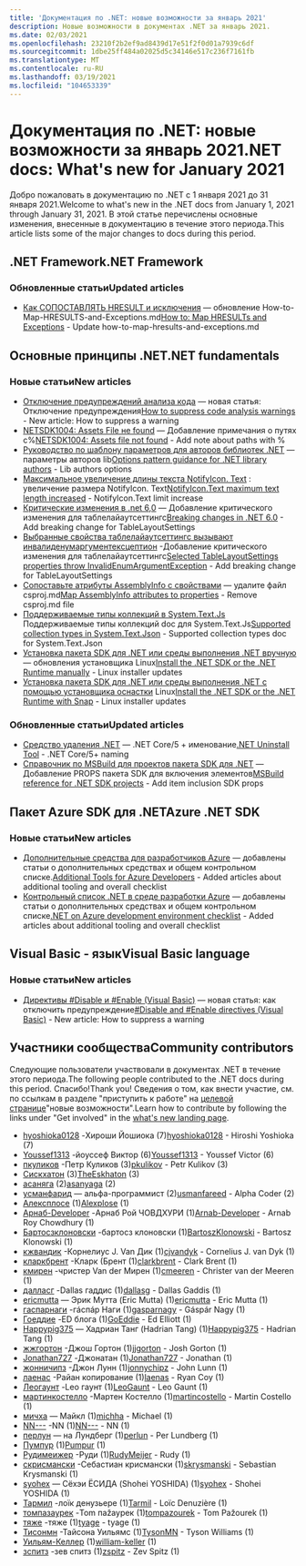 ```yaml
---
title: 'Документация по .NET: новые возможности за январь 2021'
description: Новые возможности в документах .NET за январь 2021.
ms.date: 02/03/2021
ms.openlocfilehash: 23210f2b2ef9ad8439d17e51f2f0d01a7939c6df
ms.sourcegitcommit: 1dbe25ff484a02025d5c34146e517c236f7161fb
ms.translationtype: MT
ms.contentlocale: ru-RU
ms.lasthandoff: 03/19/2021
ms.locfileid: "104653339"
---
```

# <a name="net-docs-whats-new-for-january-2021"></a><span data-ttu-id="659f7-103">Документация по .NET: новые возможности за январь 2021</span><span class="sxs-lookup"><span data-stu-id="659f7-103">.NET docs: What's new for January 2021</span></span>

<span data-ttu-id="659f7-104">Добро пожаловать в документацию по .NET с 1 января 2021 до 31 января 2021.</span><span class="sxs-lookup"><span data-stu-id="659f7-104">Welcome to what's new in the .NET docs from January 1, 2021 through January 31, 2021.</span></span> <span data-ttu-id="659f7-105">В этой статье перечислены основные изменения, внесенные в документацию в течение этого периода.</span><span class="sxs-lookup"><span data-stu-id="659f7-105">This article lists some of the major changes to docs during this period.</span></span>

## <a name="net-framework"></a><span data-ttu-id="659f7-106">.NET Framework</span><span class="sxs-lookup"><span data-stu-id="659f7-106">.NET Framework</span></span>

### <a name="updated-articles"></a><span data-ttu-id="659f7-107">Обновленные статьи</span><span class="sxs-lookup"><span data-stu-id="659f7-107">Updated articles</span></span>

- <span data-ttu-id="659f7-108">[Как СОПОСТАВЛЯТЬ HRESULT и исключения](../framework/interop/how-to-map-hresults-and-exceptions.md) — обновление How-to-Map-HRESULTS-and-Exceptions.md</span><span class="sxs-lookup"><span data-stu-id="659f7-108">[How to: Map HRESULTs and Exceptions](../framework/interop/how-to-map-hresults-and-exceptions.md) - Update how-to-map-hresults-and-exceptions.md</span></span>

## <a name="net-fundamentals"></a><span data-ttu-id="659f7-109">Основные принципы .NET</span><span class="sxs-lookup"><span data-stu-id="659f7-109">.NET fundamentals</span></span>

### <a name="new-articles"></a><span data-ttu-id="659f7-110">Новые статьи</span><span class="sxs-lookup"><span data-stu-id="659f7-110">New articles</span></span>

- <span data-ttu-id="659f7-111">[Отключение предупреждений анализа кода](../fundamentals/code-analysis/suppress-warnings.md) — новая статья: Отключение предупреждения</span><span class="sxs-lookup"><span data-stu-id="659f7-111">[How to suppress code analysis warnings](../fundamentals/code-analysis/suppress-warnings.md) - New article: How to suppress a warning</span></span>
- <span data-ttu-id="659f7-112">[NETSDK1004: Assets File не found](../core/tools/sdk-errors/netsdk1004.md) — Добавление примечания о путях с%</span><span class="sxs-lookup"><span data-stu-id="659f7-112">[NETSDK1004: Assets file not found](../core/tools/sdk-errors/netsdk1004.md) - Add note about paths with %</span></span>
- <span data-ttu-id="659f7-113">[Руководство по шаблону параметров для авторов библиотек .NET](../core/extensions/options-library-authors.md) — параметры авторов lib</span><span class="sxs-lookup"><span data-stu-id="659f7-113">[Options pattern guidance for .NET library authors](../core/extensions/options-library-authors.md) - Lib authors options</span></span>
- <span data-ttu-id="659f7-114">[Максимальное увеличение длины текста NotifyIcon. Text](../core/compatibility/windows-forms/6.0/notifyicon-text-max-text-length-increased.md) : увеличение размера NotifyIcon. Text</span><span class="sxs-lookup"><span data-stu-id="659f7-114">[NotifyIcon.Text maximum text length increased](../core/compatibility/windows-forms/6.0/notifyicon-text-max-text-length-increased.md) - NotifyIcon.Text limit increase</span></span>
- <span data-ttu-id="659f7-115">[Критические изменения в .net 6,0](../core/compatibility/6.0.md) — Добавление критического изменения для таблелайаутсеттингс</span><span class="sxs-lookup"><span data-stu-id="659f7-115">[Breaking changes in .NET 6.0](../core/compatibility/6.0.md) - Add breaking change for TableLayoutSettings</span></span>
- <span data-ttu-id="659f7-116">[Выбранные свойства таблелайаутсеттингс вызывают инвалиденумаргументексцептион](../core/compatibility/windows-forms/6.0/tablelayoutsettings-apis-throw-invalidenumargumentexception.md) -Добавление критического изменения для таблелайаутсеттингс</span><span class="sxs-lookup"><span data-stu-id="659f7-116">[Selected TableLayoutSettings properties throw InvalidEnumArgumentException](../core/compatibility/windows-forms/6.0/tablelayoutsettings-apis-throw-invalidenumargumentexception.md) - Add breaking change for TableLayoutSettings</span></span>
- <span data-ttu-id="659f7-117">[Сопоставьте атрибуты AssemblyInfo с свойствами](../core/migration/assembly-info.md) — удалите файл csproj.md</span><span class="sxs-lookup"><span data-stu-id="659f7-117">[Map AssemblyInfo attributes to properties](../core/migration/assembly-info.md) - Remove csproj.md file</span></span>
- <span data-ttu-id="659f7-118">[Поддерживаемые типы коллекций в System.Text.Js](../standard/serialization/system-text-json-supported-collection-types.md) Поддерживаемые типы коллекций doc для System.Text.Js</span><span class="sxs-lookup"><span data-stu-id="659f7-118">[Supported collection types in System.Text.Json](../standard/serialization/system-text-json-supported-collection-types.md) - Supported collection types doc for System.Text.Json</span></span>
- <span data-ttu-id="659f7-119">[Установка пакета SDK для .NET или среды выполнения .NET вручную](../core/install/linux-scripted-manual.md) — обновления установщика Linux</span><span class="sxs-lookup"><span data-stu-id="659f7-119">[Install the .NET SDK or the .NET Runtime manually](../core/install/linux-scripted-manual.md) - Linux installer updates</span></span>
- <span data-ttu-id="659f7-120">[Установка пакета SDK для .NET или среды выполнения .NET с помощью установщика оснастки](../core/install/linux-snap.md) Linux</span><span class="sxs-lookup"><span data-stu-id="659f7-120">[Install the .NET SDK or the .NET Runtime with Snap](../core/install/linux-snap.md) - Linux installer updates</span></span>

### <a name="updated-articles"></a><span data-ttu-id="659f7-121">Обновленные статьи</span><span class="sxs-lookup"><span data-stu-id="659f7-121">Updated articles</span></span>

- <span data-ttu-id="659f7-122">[Средство удаления .NET](../core/additional-tools/uninstall-tool.md) — .NET Core/5 + именование</span><span class="sxs-lookup"><span data-stu-id="659f7-122">[.NET Uninstall Tool](../core/additional-tools/uninstall-tool.md) - .NET Core/5+ naming</span></span>
- <span data-ttu-id="659f7-123">[Справочник по MSBuild для проектов пакета SDK для .NET](../core/project-sdk/msbuild-props.md) — Добавление PROPS пакета SDK для включения элементов</span><span class="sxs-lookup"><span data-stu-id="659f7-123">[MSBuild reference for .NET SDK projects](../core/project-sdk/msbuild-props.md) - Add item inclusion SDK props</span></span>

## <a name="azure-net-sdk"></a><span data-ttu-id="659f7-124">Пакет Azure SDK для .NET</span><span class="sxs-lookup"><span data-stu-id="659f7-124">Azure .NET SDK</span></span>

### <a name="new-articles"></a><span data-ttu-id="659f7-125">Новые статьи</span><span class="sxs-lookup"><span data-stu-id="659f7-125">New articles</span></span>

- <span data-ttu-id="659f7-126">[Дополнительные средства для разработчиков Azure](../azure/azure-tools.md) — добавлены статьи о дополнительных средствах и общем контрольном списке.</span><span class="sxs-lookup"><span data-stu-id="659f7-126">[Additional Tools for Azure Developers](../azure/azure-tools.md) - Added articles about additional tooling and overall checklist</span></span>
- <span data-ttu-id="659f7-127">[Контрольный список .NET в среде разработки Azure](../azure/dotnet-dev-env-checklist.md) — добавлены статьи о дополнительных средствах и общем контрольном списке</span><span class="sxs-lookup"><span data-stu-id="659f7-127">[.NET on Azure development environment checklist](../azure/dotnet-dev-env-checklist.md) - Added articles about additional tooling and overall checklist</span></span>

## <a name="visual-basic-language"></a><span data-ttu-id="659f7-128">Visual Basic - язык</span><span class="sxs-lookup"><span data-stu-id="659f7-128">Visual Basic language</span></span>

### <a name="new-articles"></a><span data-ttu-id="659f7-129">Новые статьи</span><span class="sxs-lookup"><span data-stu-id="659f7-129">New articles</span></span>

- <span data-ttu-id="659f7-130">[Директивы #Disable и #Enable (Visual Basic)](../visual-basic/language-reference/directives/disable-enable.md) — новая статья: как отключить предупреждение</span><span class="sxs-lookup"><span data-stu-id="659f7-130">[#Disable and #Enable directives (Visual Basic)](../visual-basic/language-reference/directives/disable-enable.md) - New article: How to suppress a warning</span></span>

## <a name="community-contributors"></a><span data-ttu-id="659f7-131">Участники сообщества</span><span class="sxs-lookup"><span data-stu-id="659f7-131">Community contributors</span></span>

<span data-ttu-id="659f7-132">Следующие пользователи участвовали в документах .NET в течение этого периода.</span><span class="sxs-lookup"><span data-stu-id="659f7-132">The following people contributed to the .NET docs during this period.</span></span> <span data-ttu-id="659f7-133">Спасибо!</span><span class="sxs-lookup"><span data-stu-id="659f7-133">Thank you!</span></span> <span data-ttu-id="659f7-134">Сведения о том, как внести участие, см. по ссылкам в разделе "приступить к работе" на [целевой странице](index.yml)"новые возможности".</span><span class="sxs-lookup"><span data-stu-id="659f7-134">Learn how to contribute by following the links under "Get involved" in the [what's new landing page](index.yml).</span></span>

- <span data-ttu-id="659f7-135">[hyoshioka0128](https://github.com/hyoshioka0128) -Хироши Йошиока (7)</span><span class="sxs-lookup"><span data-stu-id="659f7-135">[hyoshioka0128](https://github.com/hyoshioka0128) - Hiroshi Yoshioka (7)</span></span>
- <span data-ttu-id="659f7-136">[Youssef1313](https://github.com/Youssef1313) -йоуссеф Виктор (6)</span><span class="sxs-lookup"><span data-stu-id="659f7-136">[Youssef1313](https://github.com/Youssef1313) - Youssef Victor (6)</span></span>
- <span data-ttu-id="659f7-137">[пкуликов](https://github.com/pkulikov) -Петр Куликов (3)</span><span class="sxs-lookup"><span data-stu-id="659f7-137">[pkulikov](https://github.com/pkulikov) - Petr Kulikov (3)</span></span>
- <span data-ttu-id="659f7-138">[Сискхатон](https://github.com/TheEskhaton) (3)</span><span class="sxs-lookup"><span data-stu-id="659f7-138">[TheEskhaton](https://github.com/TheEskhaton) (3)</span></span>
- <span data-ttu-id="659f7-139">[асаняга](https://github.com/asanyaga) (2)</span><span class="sxs-lookup"><span data-stu-id="659f7-139">[asanyaga](https://github.com/asanyaga) (2)</span></span>
- <span data-ttu-id="659f7-140">[усманфарид](https://github.com/usmanfareed) — альфа-программист (2)</span><span class="sxs-lookup"><span data-stu-id="659f7-140">[usmanfareed](https://github.com/usmanfareed) - Alpha Coder (2)</span></span>
- <span data-ttu-id="659f7-141">[Алексплосе](https://github.com/Alexplose) (1)</span><span class="sxs-lookup"><span data-stu-id="659f7-141">[Alexplose](https://github.com/Alexplose) (1)</span></span>
- <span data-ttu-id="659f7-142">[Арнаб-Developer](https://github.com/Arnab-Developer) -Арнаб Рой ЧОВДХУРИ (1)</span><span class="sxs-lookup"><span data-stu-id="659f7-142">[Arnab-Developer](https://github.com/Arnab-Developer) - Arnab Roy Chowdhury (1)</span></span>
- <span data-ttu-id="659f7-143">[Бартосзклоновски](https://github.com/BartoszKlonowski) -бартосз клоновски (1)</span><span class="sxs-lookup"><span data-stu-id="659f7-143">[BartoszKlonowski](https://github.com/BartoszKlonowski) - Bartosz Klonowski (1)</span></span>
- <span data-ttu-id="659f7-144">[кжвандик](https://github.com/cjvandyk) -Корнелиус J. Van Дик (1)</span><span class="sxs-lookup"><span data-stu-id="659f7-144">[cjvandyk](https://github.com/cjvandyk) - Cornelius J. van Dyk (1)</span></span>
- <span data-ttu-id="659f7-145">[кларкбрент](https://github.com/clarkbrent) -Кларк (Брент (1)</span><span class="sxs-lookup"><span data-stu-id="659f7-145">[clarkbrent](https://github.com/clarkbrent) - Clark Brent (1)</span></span>
- <span data-ttu-id="659f7-146">[кмирен](https://github.com/cmeeren) -чристер Van der Мирен (1)</span><span class="sxs-lookup"><span data-stu-id="659f7-146">[cmeeren](https://github.com/cmeeren) - Christer van der Meeren (1)</span></span>
- <span data-ttu-id="659f7-147">[далласг](https://github.com/dallasg) -Dallas гаддис (1)</span><span class="sxs-lookup"><span data-stu-id="659f7-147">[dallasg](https://github.com/dallasg) - Dallas Gaddis (1)</span></span>
- <span data-ttu-id="659f7-148">[ericmutta](https://github.com/ericmutta) — Эрик Мутта (Eric Mutta) (1)</span><span class="sxs-lookup"><span data-stu-id="659f7-148">[ericmutta](https://github.com/ericmutta) - Eric Mutta (1)</span></span>
- <span data-ttu-id="659f7-149">[гаспарнаги](https://github.com/gasparnagy) -гáспáр Наги (1)</span><span class="sxs-lookup"><span data-stu-id="659f7-149">[gasparnagy](https://github.com/gasparnagy) - Gáspár Nagy (1)</span></span>
- <span data-ttu-id="659f7-150">[Гоеддие](https://github.com/GoEddie) -ED блога (1)</span><span class="sxs-lookup"><span data-stu-id="659f7-150">[GoEddie](https://github.com/GoEddie) - Ed Elliott (1)</span></span>
- <span data-ttu-id="659f7-151">[Happypig375](https://github.com/Happypig375) — Хадриан Танг (Hadrian Tang) (1)</span><span class="sxs-lookup"><span data-stu-id="659f7-151">[Happypig375](https://github.com/Happypig375) - Hadrian Tang (1)</span></span>
- <span data-ttu-id="659f7-152">[жжгортон](https://github.com/jjgorton) -Джош Гортон (1)</span><span class="sxs-lookup"><span data-stu-id="659f7-152">[jjgorton](https://github.com/jjgorton) - Josh Gorton (1)</span></span>
- <span data-ttu-id="659f7-153">[Jonathan727](https://github.com/Jonathan727) -Джонатан (1)</span><span class="sxs-lookup"><span data-stu-id="659f7-153">[Jonathan727](https://github.com/Jonathan727) - Jonathan (1)</span></span>
- <span data-ttu-id="659f7-154">[жонничипз](https://github.com/jonnychipz) -Джон Лунн (1)</span><span class="sxs-lookup"><span data-stu-id="659f7-154">[jonnychipz](https://github.com/jonnychipz) - John Lunn (1)</span></span>
- <span data-ttu-id="659f7-155">[лаенас](https://github.com/laenas) -Райан копирование (1)</span><span class="sxs-lookup"><span data-stu-id="659f7-155">[laenas](https://github.com/laenas) - Ryan Coy (1)</span></span>
- <span data-ttu-id="659f7-156">[Леогаунт](https://github.com/LeoGaunt) -Leo гаунт (1)</span><span class="sxs-lookup"><span data-stu-id="659f7-156">[LeoGaunt](https://github.com/LeoGaunt) - Leo Gaunt (1)</span></span>
- <span data-ttu-id="659f7-157">[мартинкостелло](https://github.com/martincostello) -Мартен Костелло (1)</span><span class="sxs-lookup"><span data-stu-id="659f7-157">[martincostello](https://github.com/martincostello) - Martin Costello (1)</span></span>
- <span data-ttu-id="659f7-158">[мичха](https://github.com/michha) — Майкл (1)</span><span class="sxs-lookup"><span data-stu-id="659f7-158">[michha](https://github.com/michha) - Michael (1)</span></span>
- <span data-ttu-id="659f7-159">[NN---](https://github.com/NN---) -NN (1)</span><span class="sxs-lookup"><span data-stu-id="659f7-159">[NN---](https://github.com/NN---) - NN (1)</span></span>
- <span data-ttu-id="659f7-160">[перлун](https://github.com/perlun) — на Лундберг (1)</span><span class="sxs-lookup"><span data-stu-id="659f7-160">[perlun](https://github.com/perlun) - Per Lundberg (1)</span></span>
- <span data-ttu-id="659f7-161">[Пумпур](https://github.com/Pumpur) (1)</span><span class="sxs-lookup"><span data-stu-id="659f7-161">[Pumpur](https://github.com/Pumpur) (1)</span></span>
- <span data-ttu-id="659f7-162">[Рудимеижер](https://github.com/RudyMeijer) -Руди (1)</span><span class="sxs-lookup"><span data-stu-id="659f7-162">[RudyMeijer](https://github.com/RudyMeijer) - Rudy (1)</span></span>
- <span data-ttu-id="659f7-163">[скрисмански](https://github.com/skrysmanski) -Себастиан крисмански (1)</span><span class="sxs-lookup"><span data-stu-id="659f7-163">[skrysmanski](https://github.com/skrysmanski) - Sebastian Krysmanski (1)</span></span>
- <span data-ttu-id="659f7-164">[syohex](https://github.com/syohex) — Сёхэи ЁСИДА (Shohei YOSHIDA) (1)</span><span class="sxs-lookup"><span data-stu-id="659f7-164">[syohex](https://github.com/syohex) - Shohei YOSHIDA (1)</span></span>
- <span data-ttu-id="659f7-165">[Тармил](https://github.com/Tarmil) -лоïк денузьере (1)</span><span class="sxs-lookup"><span data-stu-id="659f7-165">[Tarmil](https://github.com/Tarmil) - Loïc Denuzière (1)</span></span>
- <span data-ttu-id="659f7-166">[томпазаурек](https://github.com/tompazourek) -Tom паžаурек (1)</span><span class="sxs-lookup"><span data-stu-id="659f7-166">[tompazourek](https://github.com/tompazourek) - Tom Pažourek (1)</span></span>
- <span data-ttu-id="659f7-167">[тяже](https://github.com/tyage) -тяже (1)</span><span class="sxs-lookup"><span data-stu-id="659f7-167">[tyage](https://github.com/tyage) - tyage (1)</span></span>
- <span data-ttu-id="659f7-168">[Тисонмн](https://github.com/TysonMN) -Тайсона Уильямс (1)</span><span class="sxs-lookup"><span data-stu-id="659f7-168">[TysonMN](https://github.com/TysonMN) - Tyson Williams (1)</span></span>
- <span data-ttu-id="659f7-169">[Уильям-Келлер](https://github.com/william-keller) (1)</span><span class="sxs-lookup"><span data-stu-id="659f7-169">[william-keller](https://github.com/william-keller) (1)</span></span>
- <span data-ttu-id="659f7-170">[зспитз](https://github.com/zspitz) -зев спитз (1)</span><span class="sxs-lookup"><span data-stu-id="659f7-170">[zspitz](https://github.com/zspitz) - Zev Spitz (1)</span></span>
